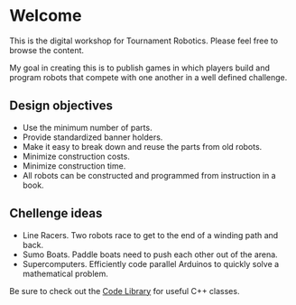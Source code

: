 # Welcome
This is the digital workshop for Tournament Robotics.  Please feel free to browse the content. 

My goal in creating this is to publish games in which players build and program robots that compete with one another in a well defined challenge.

## Design objectives
* Use the minimum number of parts.
* Provide standardized banner holders.
* Make it easy to break down and reuse the parts from old robots.
* Minimize construction costs.
* Minimize construction time.
* All robots can be constructed and programmed from instruction in a book.

## Chellenge ideas
* Line Racers. Two robots race to get to the end of a winding path and back.
* Sumo Boats. Paddle boats need to push each other out of the arena.
* Supercomputers. Efficiently code parallel Arduinos to quickly solve a mathematical problem.

Be sure to check out the [Code Library](/Code%20Library) for useful C++ classes.
